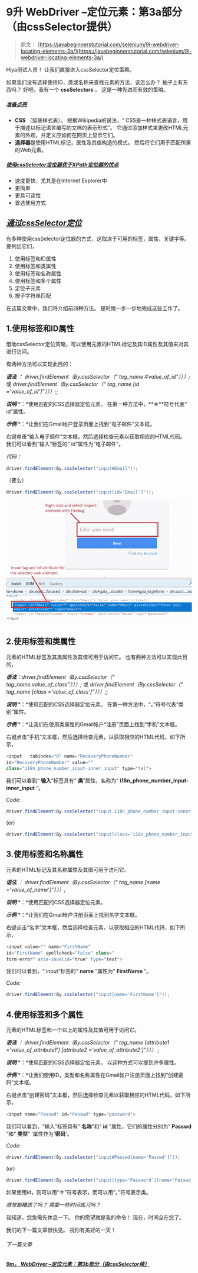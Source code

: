 # 9升 WebDriver –定位元素：第3a部分（由cssSelector提供）

> 原文： [https://javabeginnerstutorial.com/selenium/9l-webdriver-locating-elements-3a/](https://javabeginnerstutorial.com/selenium/9l-webdriver-locating-elements-3a/)

Hiya测试人员！ 让我们直接进入cssSelector定位策略。

如果我们没有选择使用ID，类或名称来查找元素的方法，该怎么办？ 袖子上有东西吗？ 好吧，我有一个 **cssSelectors** 。 这是一种先进而有效的策略。

##### *<u>准备点亮</u>*

*   **CSS** （级联样式表）。 根据Wikipedia的说法，“ CSS是一种样式表语言，用于描述以标记语言编写的文档的表示形式”。 它通过添加样式来更改HTML元素的外观，并定义应如何在网页上显示它们。
*   **选择器**是使用HTML标记，属性及其值构造的模式。 然后将它们用于匹配所需的Web元素。

##### *<u>使用cssSelector定位器优于XPath定位器的优点</u>*

*   速度更快，尤其是在Internet Explorer中
*   更简单
*   更具可读性
*   首选使用方式

## *<u>通过cssSelector定位</u>*

有多种使用cssSelector定位器的方式，这取决于可用的标签，属性，关键字等。要列出它们，

1.  使用标签和ID属性
2.  使用标签和类属性
3.  使用标签和名称属性
4.  使用标签和多个属性
5.  定位子元素
6.  按子字符串匹配

在这篇文章中，我们将介绍前四种方法。 是时候一步一步地完成这些工作了。

## 1.使用标签和ID属性

借助cssSelector定位策略，可以使用元素的HTML标记及其ID属性及其值来对其进行访问。

有两种方法可以实现此目的：

***语法*** *：* *driver.findElement（By.cssSelector（“ tag_name＃value_of_id”）））;*
或
*driver.findElement（By.cssSelector（“ tag_name [id ='value_of_id']”）））;;*

***说明*** *：*使用匹配的CSS选择器定位元素。 在第一种方法中，**＃**符号代表“ id”属性。

***示例*** *：*让我们在Gmail帐户登录页面上找到“电子邮件”文本框。

右键单击“输入电子邮件”文本框，然后选择检查元素以获取相应的HTML代码。 我们可以看到“输入”标签的“ id”属性为“电子邮件”。

*代码：*

```java
driver.findElement(By.cssSelector("input#Email"));
```

（要么）

```java
driver.findElement(By.cssSelector("input[id='Email']"));
```

![By cssSelector](img/ef82f235798b42892dedae6b0b8a9842.png)

## 2.使用标签和类属性

元素的HTML标签及其类属性及其值可用于访问它。 也有两种方法可以实现此目的，

***语法**：driver.findElement（By.cssSelector（“ tag_name.value_of_class”）））;*
或
*driver.findElement（By.cssSelector（“ tag_name [class ='value_of_class']”）））;;*

***说明*** *：*使用匹配的CSS选择器定位元素。 在第一种方法中，“。”符号代表“类别”属性。

***示例*** *：*让我们在使用类属性的Gmail帐户“注册”页面上找到“手机”文本框。

右键点击“手机”文本框，然后选择检查元素，以获取相应的HTML代码，如下所示，

```java
<input   tabindex="0" name="RecoveryPhoneNumber" 
id="RecoveryPhoneNumber" value="" 
class="i18n_phone_number_input-inner_input" type="tel">
```

我们可以看到“ **输入**”标签具有“ **类**”属性，名称为“ **i18n_phone_number_input-inner_input** ”。

*Code:*

```java
driver.findElement(By.cssSelector("input.i18n_phone_number_input-inner_input "));
```

(or)

```java
driver.findElement(By.cssSelector("input[class='i18n_phone_number_input-inner_input']"));
```

## 3.使用标签和名称属性

元素的HTML标记及其名称属性及其值可用于访问它。

***语法*** *：* *driver.findElement（By.cssSelector（“ tag_name [name =’value_of_name’]”）））;*

***说明*** *：*使用匹配的CSS选择器定位元素。

***示例*** *：*让我们在Gmail帐户注册页面上找到名字文本框。

右键点击“名字”文本框，然后选择检查元素，以获取相应的HTML代码，如下所示，

```java
<input value="" name="FirstName" 
id="FirstName" spellcheck="false" class="   
form-error" aria-invalid="true" type="text">
```

我们可以看到，“ input”标签的“ **name** ”属性为“ **FirstName** ”。

*Code:*

```java
driver.findElement(By.cssSelector("input[name='FirstName']"));
```

## 4.使用标签和多个属性

元素的HTML标签和一个以上的属性及其值可用于访问它。

***语法*** *：* *driver.findElement（By.cssSelector（“ tag_name [attribute1 ='value_of_attribute1'] [attribute2 ='value_of_attribute2']”））） ;*

***说明*** *：*使用匹配的CSS选择器定位元素。 以这种方式可以提到许多属性。

***示例*** *：*让我们使用ID，类型和名称属性在Gmail帐户注册页面上找到“创建密码”文本框。

右键点击“创建密码”文本框，然后选择检查元素以获取相应的HTML代码，如下所示，

```java
<input name="Passwd" id="Passwd" type="password">
```

我们可以看到，“输入”标签具有“ **名称**”和“ **id** ”属性，它们的属性分别为“ **Passwd** ”和“ **类型**” '属性作为'**密码**'。

*Code:*

```java
driver.findElement(By.cssSelector("input#Passwd[name='Passwd']"));
```

(or)

```java
driver.findElement(By.cssSelector("input[type='Password'][name='Passwd'"));
```

如果使用id，则可以用“＃”符号表示，而可以用“。”符号表示类。

*感觉都糟透了吗？* *需要一些时间练习吗？*

我知道，您急需先休息一下。 你的愿望就是我的命令！ 现在，时间全在您了。

我们的下一篇文章很快见。 祝你有美好的一天！

###### 下一篇文章

##### [9m。 WebDriver –定位元素：第3b部分（由cssSelector续）](https://javabeginnerstutorial.com/selenium/9m-webdriver-locating-elements-3b/ "9m. WebDriver – Locating elements: Part 3b (by cssSelector contd.)")